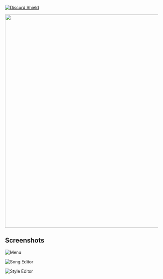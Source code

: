 [![Discord Shield](https://img.shields.io/discord/931335263509151846?color=5865F2&label=Discord&logo=discord&logoColor=white)](https://discord.gg/tXW5Mex7rR)

<img src="https://user-images.githubusercontent.com/73490201/147893121-3ed1ae74-5f3e-45ca-b5d4-2d6a4285a508.png" width="700">

## Screenshots

![Menu](https://user-images.githubusercontent.com/73490201/147893157-67f9e6d2-432c-4186-9d91-e31db1e4b9aa.PNG)

![Song Editor](https://user-images.githubusercontent.com/73490201/147893158-dc8ca6eb-59aa-47ea-be08-c27f2a1025db.PNG)

![Style Editor](https://user-images.githubusercontent.com/73490201/147893159-f04aa1c2-47f5-4c75-9a35-28db18df8e61.PNG)
